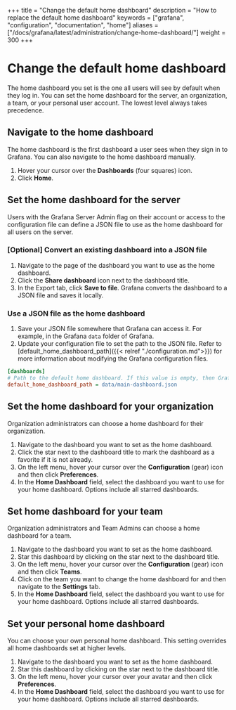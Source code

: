 +++
title = "Change the default home dashboard"
description = "How to replace the default home dashboard"
keywords = ["grafana", "configuration", "documentation", "home"]
aliases = ["/docs/grafana/latest/administration/change-home-dashboard/"]
weight = 300
+++

# Change the default home dashboard

The home dashboard you set is the one all users will see by default when they log in. You can set the home dashboard for the server, an organization, a team, or your personal user account. The lowest level always takes precedence.

## Navigate to the home dashboard

The home dashboard is the first dashboard a user sees when they sign in to Grafana. You can also navigate to the home dashboard manually.

1. Hover your cursor over the **Dashboards** (four squares) icon.
1. Click **Home**.

## Set the home dashboard for the server

Users with the Grafana Server Admin flag on their account or access to the configuration file can define a JSON file to use as the home dashboard for all users on the server.

### [Optional] Convert an existing dashboard into a JSON file

1. Navigate to the page of the dashboard you want to use as the home dashboard.
1. Click the **Share dashboard** icon next to the dashboard title.
1. In the Export tab, click **Save to file**. Grafana converts the dashboard to a JSON file and saves it locally.

### Use a JSON file as the home dashboard

1. Save your JSON file somewhere that Grafana can access it. For example, in the Grafana `data` folder of Grafana.
1. Update your configuration file to set the path to the JSON file. Refer to [default_home_dashboard_path]({{< relref "./configuration.md">}}) for more information about modifying the Grafana configuration files.

```ini
[dashboards]
# Path to the default home dashboard. If this value is empty, then Grafana uses StaticRootPath + "dashboards/home.json"
default_home_dashboard_path = data/main-dashboard.json
```

## Set the home dashboard for your organization

Organization administrators can choose a home dashboard for their organization.

1. Navigate to the dashboard you want to set as the home dashboard.
1. Click the star next to the dashboard title to mark the dashboard as a favorite if it is not already.
1. On the left menu, hover your cursor over the **Configuration** (gear) icon and then click **Preferences**.
1. In the **Home Dashboard** field, select the dashboard you want to use for your home dashboard. Options include all starred dashboards.

## Set home dashboard for your team

Organization administrators and Team Admins can choose a home dashboard for a team.

1. Navigate to the dashboard you want to set as the home dashboard.
1. Star this dashboard by clicking on the star next to the dashboard title.
1. On the left menu, hover your cursor over the **Configuration** (gear) icon and then click **Teams**.
1. Click on the team you want to change the home dashboard for and then navigate to the **Settings** tab.
1. In the **Home Dashboard** field, select the dashboard you want to use for your home dashboard. Options include all starred dashboards.

## Set your personal home dashboard

You can choose your own personal home dashboard. This setting overrides all home dashboards set at higher levels.

1. Navigate to the dashboard you want to set as the home dashboard.
1. Star this dashboard by clicking on the star next to the dashboard title.
1. On the left menu, hover your cursor over your avatar and then click **Preferences**.
1. In the **Home Dashboard** field, select the dashboard you want to use for your home dashboard. Options include all starred dashboards.
